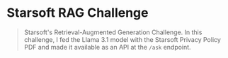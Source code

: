 # Starsoft RAG Challenge

> Starsoft's Retrieval-Augmented Generation Challenge. In this challenge, I fed the Llama 3.1 model with the Starsoft Privacy Policy PDF and made it available as an API at the `/ask` endpoint.